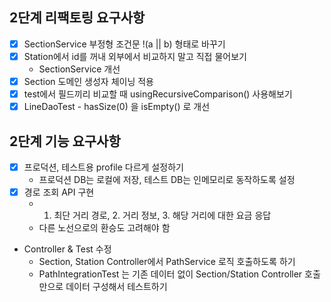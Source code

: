 ## 2단계 리팩토링 요구사항
- [x] SectionService 부정형 조건문 !(a || b) 형태로 바꾸기
- [x] Station에서 id를 꺼내 외부에서 비교하지 말고 직접 물어보기
  - SectionService 개선
- [x] Section 도메인 생성자 체이닝 적용
- [x] test에서 필드끼리 비교할 때 usingRecursiveComparison() 사용해보기 
- [x] LineDaoTest - hasSize(0) 을 isEmpty() 로 개선

## 2단계 기능 요구사항
- [x] 프로덕션, 테스트용 profile 다르게 설정하기
  - 프로덕션 DB는 로컬에 저장, 테스트 DB는 인메모리로 동작하도록 설정 
- [x] 경로 조회 API 구현
  - 1. 최단 거리 경로, 2. 거리 정보, 3. 해당 거리에 대한 요금 응답
  -  다른 노선으로의 환승도 고려해야 함
- Controller & Test 수정
  - Section, Station Controller에서 PathService 로직 호출하도록 하기
  - PathIntegrationTest 는 기존 데이터 없이 Section/Station Controller 호출만으로 데이터 구성해서 테스트하기
